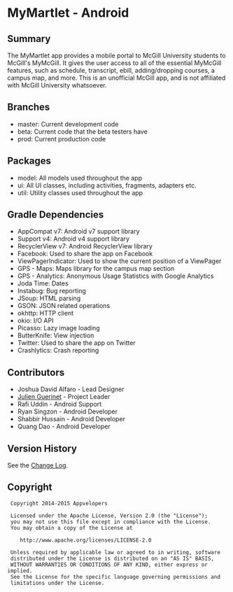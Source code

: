 # MyMartlet - Android

## Summary
The MyMartlet app provides a mobile portal to McGill University students to McGill's MyMcGill. It gives the user access to all of the essential MyMcGill features, such as schedule, transcript, ebill, adding/dropping courses, a campus map, and more. 
This is an unofficial McGill app, and is not affiliated with McGill University whatsoever.  

## Branches
* master: Current development code
* beta: Current code that the beta testers have
* prod: Current production code

## Packages
* model: All models used throughout the app
* ui: All UI classes, including activities, fragments, adapters etc.
* util: Utility classes used throughout the app

## Gradle Dependencies
* AppCompat v7:         Android v7 support library
* Support v4:           Android v4 support library
* RecyclerView v7:      Android RecyclerView library
* Facebook:             Used to share the app on Facebook
* ViewPagerIndicator:   Used to show the current position of a ViewPager
* GPS - Maps:           Maps library for the campus map section
* GPS - Analytics:      Anonymous Usage Statistics with Google Analytics
* Joda Time:            Dates
* Instabug:             Bug reporting
* JSoup:                HTML parsing
* GSON:                 JSON related operations
* okhttp:               HTTP client
* okio:                 I/O API
* Picasso:              Lazy image loading
* ButterKnife:          View injection
* Twitter:              Used to share the app on Twitter
* Crashlytics:          Crash reporting

## Contributors
* Joshua David Alfaro - Lead Designer
* [Julien Guerinet](https://github.com/jguerinet) - Project Leader
* Rafi Uddin - Android Support
* Ryan Singzon - Android Developer
* Shabbir Hussain - Android Developer
* Quang Dao - Android Developer

## Version History
See the [Change Log](CHANGELOG.md).

## Copyright
	 Copyright 2014-2015 Appvelopers

	 Licensed under the Apache License, Version 2.0 (the "License");
	 you may not use this file except in compliance with the License.
	 You may obtain a copy of the License at

	    http://www.apache.org/licenses/LICENSE-2.0

	 Unless required by applicable law or agreed to in writing, software
	 distributed under the License is distributed on an "AS IS" BASIS,
	 WITHOUT WARRANTIES OR CONDITIONS OF ANY KIND, either express or implied.
	 See the License for the specific language governing permissions and
	 limitations under the License.
